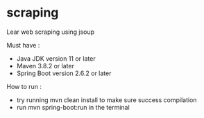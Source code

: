 # scraping
 Lear web scraping using jsoup

Must have :
- Java JDK version 11 or later
- Maven 3.8.2 or later
- Spring Boot version 2.6.2 or later

How to run :
- try running mvn clean install to make sure success compilation
- run mvn spring-boot:run in the terminal